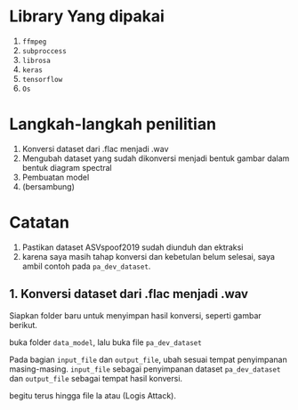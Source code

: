 # Library Yang dipakai
1. `ffmpeg`
2. `subproccess`
3. `librosa`
4. `keras`
5. `tensorflow`
6. `Os`


# Langkah-langkah penilitian
1. Konversi dataset dari .flac menjadi .wav
2. Mengubah dataset yang sudah dikonversi menjadi bentuk gambar dalam bentuk diagram spectral
3. Pembuatan model
4. (bersambung)

# Catatan
1. Pastikan dataset ASVspoof2019 sudah diunduh dan ektraksi
2. karena saya masih tahap konversi dan kebetulan belum selesai, saya ambil contoh pada `pa_dev_dataset`.

## 1. Konversi dataset dari .flac menjadi .wav
Siapkan folder baru untuk menyimpan hasil konversi, seperti gambar berikut.

buka folder `data_model`, lalu buka file `pa_dev_dataset`

Pada bagian `input_file` dan `output_file`, ubah sesuai tempat penyimpanan masing-masing. `input_file` sebagai penyimpanan dataset `pa_dev_dataset` dan `output_file` sebagai tempat hasil konversi.

begitu terus hingga file la atau (Logis Attack).
